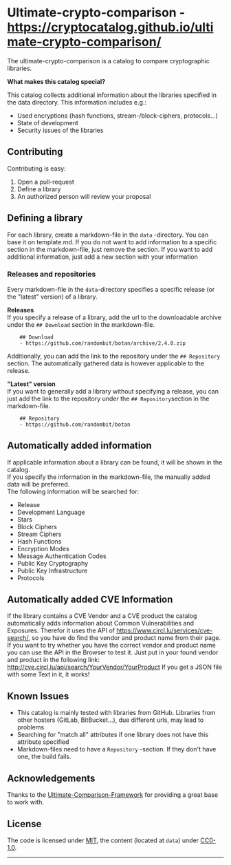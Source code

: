 # Ultimate-crypto-comparison - https://cryptocatalog.github.io/ultimate-crypto-comparison/

The ultimate-crypto-comparison is a catalog to compare cryptographic libraries.

**What makes this catalog special?**

This catalog collects additional information about the libraries specified in the data directory. This information includes e.g.:
- Used encryptions (hash functions, stream-/block-ciphers, protocols...)
- State of development
- Security issues of the libraries

## Contributing

Contributing is easy:

1. Open a pull-request
2. Define a library
3. An authorized person will review your proposal

## Defining a library

For each library, create a markdown-file in the `data` -directory. You can base it on template.md. If you do not want to add information to a specific section in the markdown-file, just remove the section. If you want to add additional information, just add a new section with your information

### Releases and repositories
Every markdown-file in the `data`-directory specifies a specific release (or the "latest" version) of a library.

**Releases**  
If you specify a release of a library, add the url to the downloadable archive under the `## Download` section in the markdown-file.

```
    ## Download
    - https://github.com/randombit/botan/archive/2.4.0.zip
```

Additionally, you can add the link to the repository under the `## Repository` section. The automatically gathered data is however applicable to the release.

**"Latest" version**  
If you want to generally add a library without specifying a release, you can just add the link to the repository under the `## Repository`section in the markdown-file.  

```
    ## Repository
    - https://github.com/randombit/botan
```

## Automatically added information
If applicable information about a library can be found, it will be shown in the catalog.  
If you specify the information in the markdown-file, the manually added data will be preferred.  
The following information will be searched for:
- Release
- Development Language
- Stars
- Block Ciphers
- Stream Ciphers
- Hash Functions
- Encryption Modes
- Message Authentication Codes
- Public Key Cryptography
- Public Key Infrastructure
- Protocols

## Automatically added CVE Information
If the library contains a CVE Vendor and a CVE product the catalog automatically adds information about Common Vulnerabilities and Exposures.
Therefor it uses the API of https://www.circl.lu/services/cve-search/, so you have do find the vendor and product name from their page.
If you want to try whether you have the correct vendor and product name you can use the API in the Browser to test it.
Just put in your found vendor and product in the following link: http://cve.circl.lu/api/search/YourVendor/YourProduct
If you get a JSON file with some Text in it, it works!


## Known Issues
- This catalog is mainly tested with libraries from GitHub. Libraries from other hosters (GitLab, BitBucket...), due different urls, may lead to problems
- Searching for "match all" attributes if one library does not have this attribute specified
- Markdown-files need to have a `Repository` -section. If they don't have one, the build fails.

## Acknowledgements
Thanks to the [Ultimate-Comparison-Framework](https://github.com/ultimate-comparisons/ultimate-comparison-BASE) for providing a great base to work with.

## License

The code is licensed under [MIT], the content (located at `data`) under [CC0-1.0].

  [CC0-1.0]: https://creativecommons.org/publicdomain/zero/1.0/

<hr />

  [MIT]: https://opensource.org/licenses/MIT
  [CC-BY-SA-4.0]: http://creativecommons.org/licenses/by-sa/4.0/
